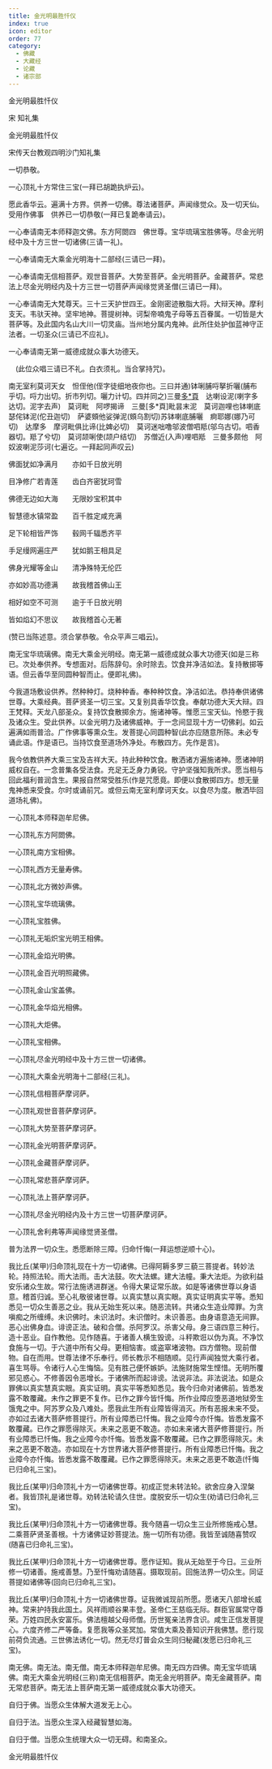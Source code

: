 ```yaml
---
title: 金光明最胜忏仪
index: true
icon: editor
order: 77
category:
  - 佛藏
  - 大藏经
  - 论藏
  - 诸宗部
---
```


  金光明最胜忏仪  

宋 知礼集  

金光明最胜忏仪  

宋传天台教观四明沙门知礼集  

一切恭敬。  

一心顶礼十方常住三宝(一拜已胡跪执炉云)。  

愿此香华云。遍满十方界。供养一切佛。尊法诸菩萨。声闻缘觉众。及一切天仙。受用作佛事　供养已一切恭敬(一拜已复跪奉请云)。  

一心奉请南无本师释迦文佛。东方阿閦四　佛世尊。宝华琉璃宝胜佛等。尽金光明经中及十方三世一切诸佛(三请一礼)。  

一心奉请南无大乘金光明海十二部经(三请已一拜)。  

一心奉请南无信相菩萨。观世音菩萨。大势至菩萨。金光明菩萨。金藏菩萨。常悲法上尽金光明经内及十方三世一切菩萨声闻缘觉贤圣僧(三请已一拜)。  

一心奉请南无大梵尊天。三十三天护世四王。金刚密迹散脂大将。大辩天神。摩利支天。韦驮天神。坚牢地神。菩提树神。诃梨帝喃鬼子母等五百眷属。一切皆是大菩萨等。及此国内名山大川一切灵庙。当州地分属内鬼神。此所住处护伽蓝神守正法者。一切圣众(三请已不应礼)。  

一心奉请南无第一威德成就众事大功德天。  

　(此位众唱三请已不礼。白衣须礼。当合掌持咒)。  

南无室利莫诃天女　怛侄他(侄字徒细地夜你也。三曰并通)钵唎脯哷拏折囇(脯布乎切。哷力出切。折市列切。囇力计切。四并同之)三曼[多*頁](多可切)　达喇设泥(喇字多达切。泥字去声)　莫诃毗　阿啰揭谛　三曼[多*頁]毗昙末泥　莫诃迦哩也钵喇底瑟侘钵泥(佗丑迦切)　萨婆頞他娑弹泥(頞乌割切)苏钵喇底脯囇　痾耶娜(娜乃可切)　达摩多　摩诃毗俱比谛(比婢必切)　莫诃迷咄噜邬波僧呬羝(邬乌古切。呬香器切。羝了兮切)　莫诃颉唎使(颉户结切)　苏僧近(入声)哩呬羝　三曼多颇他　阿奴波喇泥莎诃(七遍讫。一拜起同声叹云)  

佛面犹如净满月　　亦如千日放光明  

目净修广若青莲　　齿白齐密犹珂雪  

佛德无边如大海　　无限妙宝积其中  

智慧德水镇常盈　　百千胜定咸充满  

足下轮相皆严饰　　毂网千辐悉齐平  

手足缦网遍庄严　　犹如鹅王相具足  

佛身光耀等金山　　清净殊特无伦匹  

亦如妙高功德满　　故我稽首佛山王  

相好如空不可测　　逾于千日放光明  

皆如焰幻不思议　　故我稽首心无著  

(赞已当陈述意。须合掌恭敬。令众平声三唱云)。  

南无宝华琉璃佛。南无大乘金光明经。南无第一威德成就众事大功德天(如是三称已。次处奉供养。专想面对。后陈辞句。余时除去。饮食并净洁如法。复持散掷等语。但云香华至同圆种智而止。便即礼佛)。  

今我道场敷设供养。然种种灯。烧种种香。奉种种饮食。净洁如法。恭持奉供诸佛世尊。大乘经典。菩萨贤圣一切三宝。又复别具香华饮食。奉献功德大天大辩。四王梵释。天龙八部圣众。复持饮食散掷余方。施诸神等。惟愿三宝天仙。怜愍于我及诸众生。受此供养。以金光明力及诸佛威神。于一念间显现十方一切佛刹。如云遍满如雨普洽。广作佛事等熏众生。发菩提心同圆种智(此亦应随意所陈。未必专诵此语。作是语已。当持饮食至道场外净处。布散四方。先作是言)。  

我今依教供养大乘三宝及吉祥大天。持此种种饮食。散洒诸方遍施诸神。愿诸神明威权自在。一念普集各受法食。充足无乏身力勇锐。守护坚强知我所求。愿当相与回此福利普润含生。果报自然常受胜乐(作是咒愿竟。即便以食散掷四方。想无量鬼神悉来受食。尔时或诵前咒。或但云南无室利摩诃天女。以食尽为度。散洒毕回道场礼佛)。  

一心顶礼本师释迦牟尼佛。  

一心顶礼东方阿閦佛。  

一心顶礼南方宝相佛。  

一心顶礼西方无量寿佛。  

一心顶礼北方微妙声佛。  

一心顶礼宝华琉璃佛。  

一心顶礼宝胜佛。  

一心顶礼无垢炽宝光明王相佛。  

一心顶礼金焰光明佛。  

一心顶礼金百光明照藏佛。  

一心顶礼金山宝盖佛。  

一心顶礼金华焰光相佛。  

一心顶礼大炬佛。  

一心顶礼宝相佛。  

一心顶礼尽金光明经中及十方三世一切诸佛。  

一心顶礼大乘金光明海十二部经(三礼)。  

一心顶礼信相菩萨摩诃萨。  

一心顶礼观世音菩萨摩诃萨。  

一心顶礼大势至菩萨摩诃萨。  

一心顶礼金光明菩萨摩诃萨。  

一心顶礼金藏菩萨摩诃萨。  

一心顶礼常悲菩萨摩诃萨。  

一心顶礼法上菩萨摩诃萨。  

一心顶礼尽金光明经内及十方三世一切菩萨摩诃萨。  

一心顶礼舍利弗等声闻缘觉贤圣僧。  

普为法界一切众生。悉愿断除三障。归命忏悔(一拜运想逆顺十心)。  

我比丘(某甲)归命顶礼现在十方一切诸佛。已得阿耨多罗三藐三菩提者。转妙法轮。持照法轮。雨大法雨。击大法鼓。吹大法螺。建大法幢。秉大法炬。为欲利益安乐诸众生故。常行法施诱进群迷。令得大果证常乐故。如是等诸佛世尊以身语意。稽首归诚。至心礼敬彼诸世尊。以真实慧以真实眼。真实证明真实平等。悉知悉见一切众生善恶之业。我从无始生死以来。随恶流转。共诸众生造业障罪。为贪嗔痴之所缠缚。未识佛时。未识法时。未识僧时。未识善恶。由身语意造无间罪。恶心出佛身血。诽谤正法。破和合僧。杀阿罗汉。杀害父母。身三语四意三种行。造十恶业。自作教他。见作随喜。于诸善人横生毁谤。斗秤欺诳以伪为真。不净饮食施与一切。于六道中所有父母。更相恼害。或盗窣堵波物。四方僧物。现前僧物。自在而用。世尊法律不乐奉行。师长教示不相随顺。见行声闻独觉大乘行者。喜生骂辱。令诸行人心生悔恼。见有胜己便怀嫉妒。法施财施常生悭惜。无明所覆邪见惑心。不修善因令恶增长。于诸佛所而起诽谤。法说非法。非法说法。如是众罪佛以真实慧真实眼。真实证明。真实平等悉知悉见。我今归命对诸佛前。皆悉发露不敢覆藏。未作之罪更不复作。已作之罪今皆忏悔。所作业障应堕恶道地狱旁生饿鬼之中。阿苏罗众及八难处。愿我此生所有业障皆得消灭。所有恶报未来不受。亦如过去诸大菩萨修菩提行。所有业障悉已忏悔。我之业障今亦忏悔。皆悉发露不敢覆藏。已作之罪愿得除灭。未来之恶更不敢造。亦如未来诸大菩萨修菩提行。所有业障悉已忏悔。我之业障今亦忏悔。皆悉发露不敢覆藏。已作之罪愿得除灭。未来之恶更不敢造。亦如现在十方世界诸大菩萨修菩提行。所有业障悉已忏悔。我之业障今亦忏悔。皆悉发露不敢覆藏。已作之罪愿得除灭。未来之恶更不敢造(忏悔已归命礼三宝)。  

我比丘(某甲)归命顶礼十方一切诸佛世尊。初成正觉未转法轮。欲舍应身入涅槃者。我皆顶礼是诸世尊。劝转法轮请久住世。度脱安乐一切众生(劝请已归命礼三宝)。  

我比丘(某甲)归命顶礼十方一切诸佛世尊。我今随喜一切众生三业所修施戒心慧。二乘菩萨贤圣善根。十方诸佛证妙菩提法。施一切所有功德。我皆至诚随喜赞叹(随喜已归命礼三宝)。  

我比丘(某甲)归命顶礼十方一切诸佛世尊。愿作证知。我从无始至于今日。三业所修一切诸善。施戒善慧。乃至忏悔劝请随喜。摄取现前。回施法界一切众生。同证菩提如诸佛等(回向已归命礼三宝)。  

我比丘(某甲)归命顶礼十方一切诸佛世尊。证我微诚现前所愿。愿诸天八部增长威神。常来护持我此国土。风祥雨顺谷果丰登。圣帝仁王慈临无际。群臣官属常守尊荣。万姓四民永安富乐。佛法檀越父母师僧。历世冤亲法界含识。咸生正信发菩提心。六度齐修二严等备。复愿我等众圣冥加。常值大乘及善知识开我佛慧。愿行现前荷负流通。三世佛法诱化一切。然无尽灯普会众生同归秘藏(发愿已归命礼三宝)。  

南无佛。南无法。南无僧。南无本师释迦牟尼佛。南无四方四佛。南无宝华琉璃佛。南无大乘金光明经(三称)南无信相菩萨。南无金光明菩萨。南无金藏菩萨。南无常悲菩萨。南无法上菩萨南无第一威德成就众事大功德天。  

自归于佛。当愿众生体解大道发无上心。  

自归于法。当愿众生深入经藏智慧如海。  

自归于僧。当愿众生统理大众一切无碍。和南圣众。  

金光明最胜忏仪  
